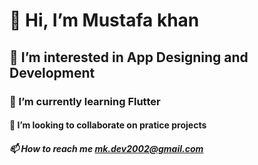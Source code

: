 # 👋 Hi, I’m Mustafa khan
## 👀 I’m interested in App Designing and Development
### 🌱 I’m currently learning Flutter
#### 💞️ I’m looking to collaborate on pratice projects
##### 📫 How to reach me mk.dev2002@gmail.com

<!---
Mustafakhan2/Mustafakhan2 is a ✨ special ✨ repository because its `README.md` (this file) appears on your GitHub profile.
You can click the Preview link to take a look at your changes.
--->

